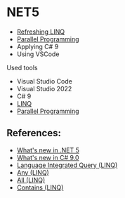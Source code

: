 # NET5
- [Refreshing LINQ](https://github.com/eduflornet/NET5/tree/main/LINQ)
- [Parallel Programming](https://github.com/eduflornet/NET5/tree/main/Parallel-Programming)
- Applying C# 9
- Using VSCode


Used tools
- Visual Studio Code
- Visual Studio 2022
- C# 9
- [LINQ](https://github.com/eduflornet/NET5/tree/main/LINQ) 
- [Parallel Programming](https://github.com/eduflornet/NET5/tree/main/Parallel-Programming)


## References:
- [What's new in .NET 5](https://docs.microsoft.com/en-us/dotnet/core/dotnet-five)
- [What's new in C# 9.0](https://docs.microsoft.com/en-us/dotnet/csharp/whats-new/csharp-9)
- [Language Integrated Query (LINQ)](https://docs.microsoft.com/en-us/dotnet/csharp/programming-guide/concepts/linq/)
- [Any (LINQ)](https://docs.microsoft.com/es-mx/dotnet/api/system.linq.enumerable.any?view=net-6.0)
- [All (LINQ)](https://docs.microsoft.com/es-mx/dotnet/api/system.linq.enumerable.all?view=net-6.0)
- [Contains (LINQ)](https://docs.microsoft.com/es-mx/dotnet/api/system.linq.enumerable.contains?view=net-6.0)



